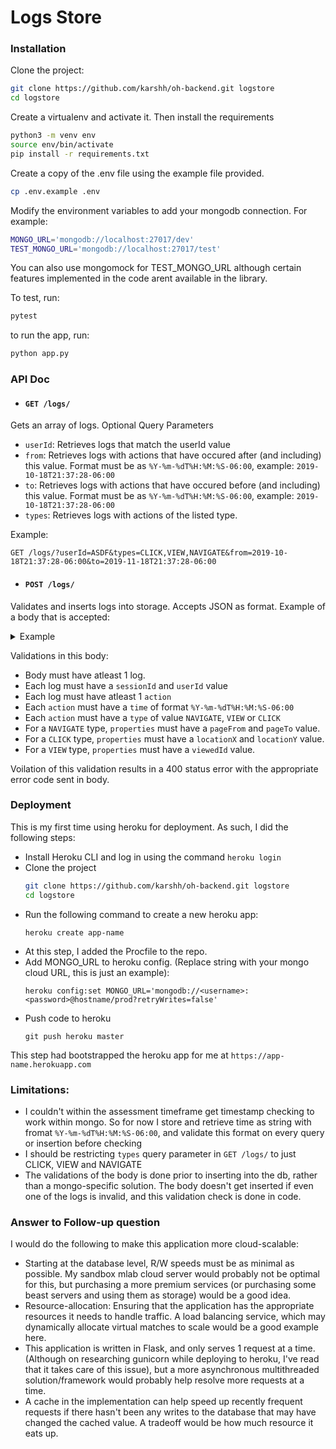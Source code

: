 # Logs Store


### Installation

Clone the project:
```bash
git clone https://github.com/karshh/oh-backend.git logstore
cd logstore
```

Create a virtualenv and activate it. Then install the requirements
```bash
python3 -m venv env
source env/bin/activate
pip install -r requirements.txt
```

Create a copy of the .env file using the example file provided.
```bash
cp .env.example .env
```
Modify the environment variables to add your mongodb connection. For example:
```bash
MONGO_URL='mongodb://localhost:27017/dev'
TEST_MONGO_URL='mongodb://localhost:27017/test'
```
You can also use mongomock for TEST_MONGO_URL although certain features implemented in the code arent available in the library.

To test, run:
```bash
pytest
```

to run the app, run:
```bash
python app.py
```


### API Doc

- #### `GET /logs/`

Gets an array of logs. Optional Query Parameters
- `userId`: Retrieves logs that match the userId value
- `from`: Retrieves logs with actions that have occured after (and including) this value. Format must be as `%Y-%m-%dT%H:%M:%S-06:00`, example: `2019-10-18T21:37:28-06:00`
- `to`: Retrieves logs with actions that have occured before (and including)  this value. Format must be as `%Y-%m-%dT%H:%M:%S-06:00`, example: `2019-10-18T21:37:28-06:00`
- `types`:  Retrieves logs with actions of the listed type. 

Example: 

`GET /logs/?userId=ASDF&types=CLICK,VIEW,NAVIGATE&from=2019-10-18T21:37:28-06:00&to=2019-11-18T21:37:28-06:00`

- #### `POST /logs/`
Validates and inserts logs into storage. Accepts JSON as format. Example of a body that is accepted:

<details>
<summary>Example</summary>
<br>

```json
[
    {
      "userId": "ABC123XYZ",
      "sessionId": "XYZ456ABC",
      "actions": [
        {
          "time": "2018-10-18T21:37:28-06:00",
          "type": "CLICK",
          "properties": {
            "locationX": 52,
            "locationY": 11
          }
        },
        {
          "time": "2018-10-18T21:37:30-06:00",
          "type": "VIEW",
          "properties": {
            "viewedId": "FDJKLHSLD"
          }
        },
        {
          "time": "2018-10-18T21:37:30-06:00",
          "type": "NAVIGATE",
          "properties": {
            "pageFrom": "communities",
            "pageTo": "inventory"
          }
        }
      ]
    },
    { 
    	"userId": "asd", 
    	"sessionId": "asdfg", 
    	"actions" : [
    		{
    			"time": "2018-10-18T21:37:28-06:00",
    			"type": "CLICK",
    			"properties": {
    				"locationX": 52,
    				"locationY": 22
    			}
    		},
    		{
    			"time": "2018-10-20T21:37:28-06:00",
    			"type": "NAVIGATE",
    			"properties": {
    				"pageFrom": "X",
    				"pageTo": "Y"
    			}
    		}
    	]
    }
]
```

</details>

Validations in this body:
- Body must have atleast 1 log.
- Each log must have a `sessionId` and `userId` value
- Each log must have atleast 1 `action`
- Each `action` must have a `time` of format `%Y-%m-%dT%H:%M:%S-06:00`
- Each `action` must have a `type` of value `NAVIGATE`, `VIEW` or `CLICK`
- For a `NAVIGATE` type, `properties` must have a `pageFrom` and `pageTo` value.
- For a `CLICK` type, `properties` must have a `locationX` and `locationY` value.
- For a `VIEW` type, `properties` must have a `viewedId` value.

Voilation of this validation results in a 400 status error with the appropriate error code sent in body.

### Deployment

This is my first time using heroku for deployment. As such, I did the following steps:

- Install Heroku CLI and log in using the command ```heroku login```
- Clone the project
    ```bash
    git clone https://github.com/karshh/oh-backend.git logstore
    cd logstore
    ```
- Run the following command to create a new heroku app: 
    ```
    heroku create app-name
    ```
- At this step, I added the Procfile to the repo.
- Add MONGO_URL to heroku config. (Replace string with your mongo cloud URL, this is just an example): 
    ```
    heroku config:set MONGO_URL='mongodb://<username>:<password>@hostname/prod?retryWrites=false'
    ```
- Push code to heroku
    ```
    git push heroku master
    ```

This step had bootstrapped the heroku app for me at ```https://app-name.herokuapp.com```

### Limitations:
- I couldn't within the assessment timeframe get timestamp checking to work within mongo. So for now I store and retrieve time as string with fromat `%Y-%m-%dT%H:%M:%S-06:00`, and validate this format on every query or insertion before checking
- I should be restricting `types` query parameter in `GET /logs/` to just CLICK, VIEW and NAVIGATE
- The validations of the body is done prior to inserting into the db, rather than a mongo-specific solution. The body doesn't get inserted if even one of the logs is invalid, and this validation check is done in code. 


### Answer to Follow-up question
I would do the following to make this application more cloud-scalable:
- Starting at the database level, R/W speeds must be as minimal as possible. My sandbox mlab cloud server would probably not be optimal for this, but purchasing a more premium services (or purchasing some beast servers and using them as storage) would be a good idea.
- Resource-allocation: Ensuring that the application has the appropriate resources it needs to handle traffic. A load balancing service, which may dynamically allocate virtual matches to scale would be a good example here.
- This application is written in Flask, and only serves 1 request at a time. (Although on researching gunicorn while deploying to heroku, I've read that it takes care of this issue), but a more asynchronous multithreaded solution/framework would probably help resolve more requests at a time.
- A cache in the implementation can help speed up recently frequent requests if there hasn't been any writes to the database that may have changed the cached value. A tradeoff would be how much resource it eats up.